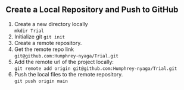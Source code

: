 ## Create a Local Repository and Push  to GitHub

1. Create a new directory locally  
`mkdir Trial`
2. Initialize git
`git init`
3. Create a remote repository.
4. Get the remote repo link  
    `git@github.com:Humphrey-nyaga/Trial.git`
5. Add the remote url of the project locally:  
    `git remote add origin git@github.com:Humphrey-nyaga/Trial.git`
6. Push the local files to the remote repository.  
`git push origin main`


